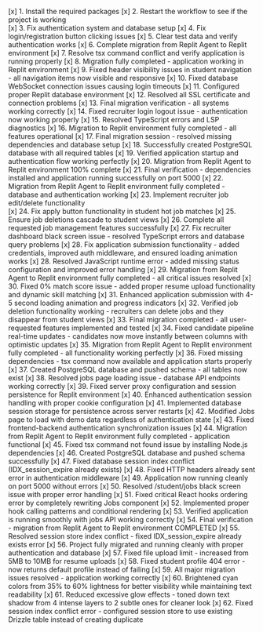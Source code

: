 [x] 1. Install the required packages
[x] 2. Restart the workflow to see if the project is working  
[x] 3. Fix authentication system and database setup
[x] 4. Fix login/registration button clicking issues
[x] 5. Clear test data and verify authentication works
[x] 6. Complete migration from Replit Agent to Replit environment
[x] 7. Resolve tsx command conflict and verify application is running properly
[x] 8. Migration fully completed - application working in Replit environment
[x] 9. Fixed header visibility issues in student navigation - all navigation items now visible and responsive
[x] 10. Fixed database WebSocket connection issues causing login timeouts
[x] 11. Configured proper Replit database environment
[x] 12. Resolved all SSL certificate and connection problems
[x] 13. Final migration verification - all systems working correctly
[x] 14. Fixed recruiter login logout issue - authentication now working properly
[x] 15. Resolved TypeScript errors and LSP diagnostics 
[x] 16. Migration to Replit environment fully completed - all features operational
[x] 17. Final migration session - resolved missing dependencies and database setup
[x] 18. Successfully created PostgreSQL database with all required tables
[x] 19. Verified application startup and authentication flow working perfectly
[x] 20. Migration from Replit Agent to Replit environment 100% complete
[x] 21. Final verification - dependencies installed and application running successfully on port 5000
[x] 22. Migration from Replit Agent to Replit environment fully completed - database and authentication working
[x] 23. Implement recruiter job edit/delete functionality  
[x] 24. Fix apply button functionality in student hot job matches
[x] 25. Ensure job deletions cascade to student views
[x] 26. Complete all requested job management features successfully
[x] 27. Fix recruiter dashboard black screen issue - resolved TypeScript errors and database query problems
[x] 28. Fix application submission functionality - added credentials, improved auth middleware, and ensured loading animation works
[x] 28. Resolved JavaScript runtime error - added missing status configuration and improved error handling
[x] 29. Migration from Replit Agent to Replit environment fully completed - all critical issues resolved
[x] 30. Fixed 0% match score issue - added proper resume upload functionality and dynamic skill matching
[x] 31. Enhanced application submission with 4-5 second loading animation and progress indicators
[x] 32. Verified job deletion functionality working - recruiters can delete jobs and they disappear from student views
[x] 33. Final migration completed - all user-requested features implemented and tested
[x] 34. Fixed candidate pipeline real-time updates - candidates now move instantly between columns with optimistic updates
[x] 35. Migration from Replit Agent to Replit environment fully completed - all functionality working perfectly
[x] 36. Fixed missing dependencies - tsx command now available and application starts properly
[x] 37. Created PostgreSQL database and pushed schema - all tables now exist
[x] 38. Resolved jobs page loading issue - database API endpoints working correctly
[x] 39. Fixed server proxy configuration and session persistence for Replit environment
[x] 40. Enhanced authentication session handling with proper cookie configuration
[x] 41. Implemented database session storage for persistence across server restarts
[x] 42. Modified Jobs page to load with demo data regardless of authentication state
[x] 43. Fixed frontend-backend authentication synchronization issues
[x] 44. Migration from Replit Agent to Replit environment fully completed - application functional
[x] 45. Fixed tsx command not found issue by installing Node.js dependencies
[x] 46. Created PostgreSQL database and pushed schema successfully
[x] 47. Fixed database session index conflict (IDX_session_expire already exists)
[x] 48. Fixed HTTP headers already sent error in authentication middleware
[x] 49. Application now running cleanly on port 5000 without errors
[x] 50. Resolved /student/jobs black screen issue with proper error handling
[x] 51. Fixed critical React hooks ordering error by completely rewriting Jobs component
[x] 52. Implemented proper hook calling patterns and conditional rendering 
[x] 53. Verified application is running smoothly with jobs API working correctly
[x] 54. Final verification - migration from Replit Agent to Replit environment COMPLETED
[x] 55. Resolved session store index conflict - fixed IDX_session_expire already exists error
[x] 56. Project fully migrated and running cleanly with proper authentication and database
[x] 57. Fixed file upload limit - increased from 5MB to 10MB for resume uploads
[x] 58. Fixed student profile 404 error - now returns default profile instead of failing
[x] 59. All major migration issues resolved - application working correctly
[x] 60. Brightened cyan colors from 35% to 60% lightness for better visibility while maintaining text readability
[x] 61. Reduced excessive glow effects - toned down text shadow from 4 intense layers to 2 subtle ones for cleaner look
[x] 62. Fixed session index conflict error - configured session store to use existing Drizzle table instead of creating duplicate